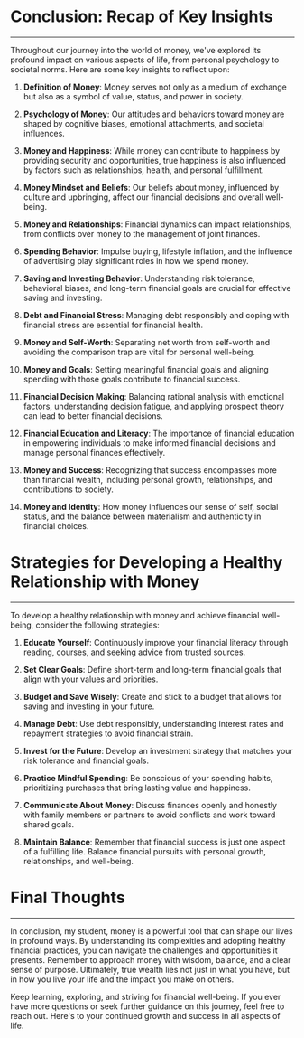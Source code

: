 # Conclusion: Recap of Key Insights

---

Throughout our journey into the world of money, we've explored its profound impact on various aspects of life, from personal psychology to societal norms. Here are some key insights to reflect upon:

1. **Definition of Money**: Money serves not only as a medium of exchange but also as a symbol of value, status, and power in society.

2. **Psychology of Money**: Our attitudes and behaviors toward money are shaped by cognitive biases, emotional attachments, and societal influences.

3. **Money and Happiness**: While money can contribute to happiness by providing security and opportunities, true happiness is also influenced by factors such as relationships, health, and personal fulfillment.

4. **Money Mindset and Beliefs**: Our beliefs about money, influenced by culture and upbringing, affect our financial decisions and overall well-being.

5. **Money and Relationships**: Financial dynamics can impact relationships, from conflicts over money to the management of joint finances.

6. **Spending Behavior**: Impulse buying, lifestyle inflation, and the influence of advertising play significant roles in how we spend money.

7. **Saving and Investing Behavior**: Understanding risk tolerance, behavioral biases, and long-term financial goals are crucial for effective saving and investing.

8. **Debt and Financial Stress**: Managing debt responsibly and coping with financial stress are essential for financial health.

9. **Money and Self-Worth**: Separating net worth from self-worth and avoiding the comparison trap are vital for personal well-being.

10. **Money and Goals**: Setting meaningful financial goals and aligning spending with those goals contribute to financial success.

11. **Financial Decision Making**: Balancing rational analysis with emotional factors, understanding decision fatigue, and applying prospect theory can lead to better financial decisions.

12. **Financial Education and Literacy**: The importance of financial education in empowering individuals to make informed financial decisions and manage personal finances effectively.

13. **Money and Success**: Recognizing that success encompasses more than financial wealth, including personal growth, relationships, and contributions to society.

14. **Money and Identity**: How money influences our sense of self, social status, and the balance between materialism and authenticity in financial choices.

# Strategies for Developing a Healthy Relationship with Money

---

To develop a healthy relationship with money and achieve financial well-being, consider the following strategies:

1. **Educate Yourself**: Continuously improve your financial literacy through reading, courses, and seeking advice from trusted sources.

2. **Set Clear Goals**: Define short-term and long-term financial goals that align with your values and priorities.

3. **Budget and Save Wisely**: Create and stick to a budget that allows for saving and investing in your future.

4. **Manage Debt**: Use debt responsibly, understanding interest rates and repayment strategies to avoid financial strain.

5. **Invest for the Future**: Develop an investment strategy that matches your risk tolerance and financial goals.

6. **Practice Mindful Spending**: Be conscious of your spending habits, prioritizing purchases that bring lasting value and happiness.

7. **Communicate About Money**: Discuss finances openly and honestly with family members or partners to avoid conflicts and work toward shared goals.

8. **Maintain Balance**: Remember that financial success is just one aspect of a fulfilling life. Balance financial pursuits with personal growth, relationships, and well-being.

# Final Thoughts

---

In conclusion, my student, money is a powerful tool that can shape our lives in profound ways. By understanding its complexities and adopting healthy financial practices, you can navigate the challenges and opportunities it presents. Remember to approach money with wisdom, balance, and a clear sense of purpose. Ultimately, true wealth lies not just in what you have, but in how you live your life and the impact you make on others.

Keep learning, exploring, and striving for financial well-being. If you ever have more questions or seek further guidance on this journey, feel free to reach out. Here's to your continued growth and success in all aspects of life.